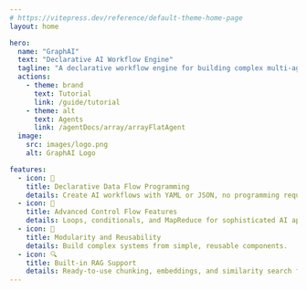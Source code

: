 ```yaml
---
# https://vitepress.dev/reference/default-theme-home-page
layout: home

hero:
  name: "GraphAI"
  text: "Declarative AI Workflow Engine"
  tagline: "A declarative workflow engine for building complex multi-agent AI systems using data flow graphs."
  actions:
    - theme: brand
      text: Tutorial
      link: /guide/tutorial
    - theme: alt
      text: Agents
      link: /agentDocs/array/arrayFlatAgent
  image:
    src: images/logo.png
    alt: GraphAI Logo

features:
  - icon: 📝
    title: Declarative Data Flow Programming
    details: Create AI workflows with YAML or JSON, no programming required.
  - icon: 🔄
    title: Advanced Control Flow Features
    details: Loops, conditionals, and MapReduce for sophisticated AI applications.
  - icon: 🧩
    title: Modularity and Reusability
    details: Build complex systems from simple, reusable components.
  - icon: 🔍
    title: Built-in RAG Support
    details: Ready-to-use chunking, embeddings, and similarity search for information retrieval.
---
```

